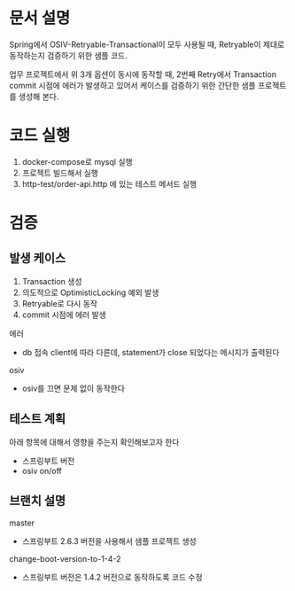# 문서 설명
Spring에서 OSIV-Retryable-Transactional이 모두 사용될 때, Retryable이 제대로 동작하는지 검증하기 위한 샘플 코드. 

업무 프로젝트에서 위 3개 옵션이 동시에 동작할 때, 2번째 Retry에서 Transaction commit 시점에 에러가 발생하고 있어서 케이스를 검증하기 위한 간단한 샘플 프로젝트를 생성해 본다.

# 코드 실행
1. docker-compose로 mysql 실행
2. 프로젝트 빌드해서 실행
3. http-test/order-api.http 에 있는 테스트 메서드 실행

# 검증
## 발생 케이스
1. Transaction 생성
2. 의도적으로 OptimisticLocking 예외 발생
3. Retryable로 다시 동작
4. commit 시점에 에러 발생

에러
- db 접속 client에 따라 다른데, statement가 close 되었다는 메시지가 출력된다

osiv
- osiv를 끄면 문제 없이 동작한다

## 테스트 계획
아래 항목에 대해서 영향을 주는지 확인해보고자 한다
- 스프링부트 버전
- osiv on/off

## 브랜치 설명
master
- 스프링부트 2.6.3 버전을 사용해서 샘플 프로젝트 생성

change-boot-version-to-1-4-2
- 스프링부트 버전은 1.4.2 버전으로 동작하도록 코드 수정